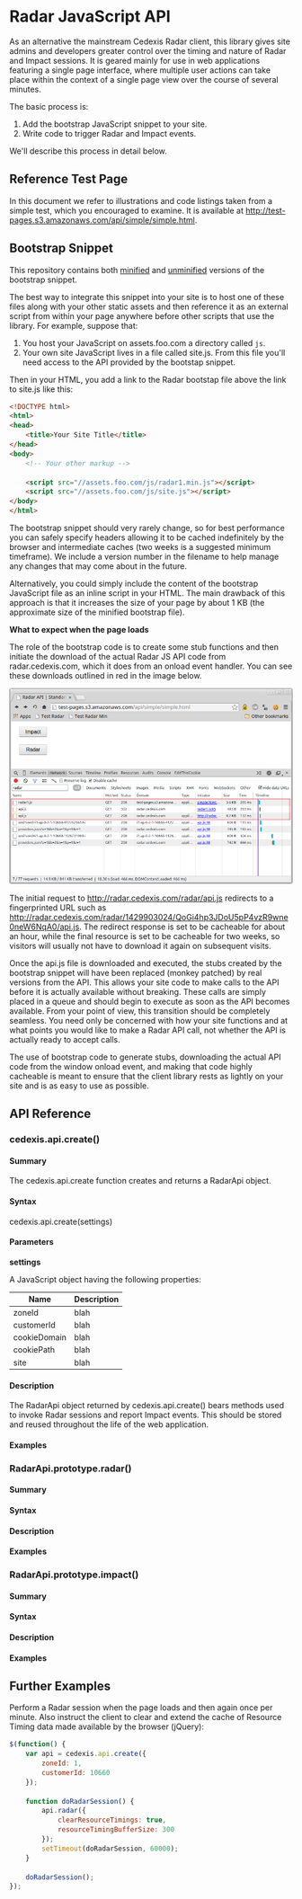 # Radar JavaScript API

As an alternative the mainstream Cedexis Radar client, this library gives site
admins and developers greater control over the timing and nature of Radar and
Impact sessions.  It is geared mainly for use in web applications featuring a
single page interface, where multiple user actions can take place within the
context of a single page view over the course of several minutes.

The basic process is:

1. Add the bootstrap JavaScript snippet to your site.
2. Write code to trigger Radar and Impact events.

We'll describe this process in detail below.

## Reference Test Page

In this document we refer to illustrations and code listings taken from a simple
test, which you encouraged to examine.  It is available at
http://test-pages.s3.amazonaws.com/api/simple/simple.html.

## Bootstrap Snippet

This repository contains both [minified](./js/radar1.min.js) and
[unminified](./js/radar1.js) versions of the bootstrap snippet.

The best way to integrate this snippet into your site is to host one of these
files along with your other static assets and then reference it as an external
script from within your page anywhere before other scripts that use the library.
For example, suppose that:

1. You host your JavaScript on assets.foo.com a directory called `js`.
2. Your own site JavaScript lives in a file called site.js.  From this file
   you'll need access to the API provided by the bootstap snippet.

Then in your HTML, you add a link to the Radar bootstap file above the link to
site.js like this:

```html
<!DOCTYPE html>
<html>
<head>
    <title>Your Site Title</title>
</head>
<body>
    <!-- Your other markup -->

    <script src="//assets.foo.com/js/radar1.min.js"></script>
    <script src="//assets.foo.com/js/site.js"></script>
</body>
</html>
```

The bootstrap snippet should very rarely change, so for best performance you can
safely specify headers allowing it to be cached indefinitely by the browser and
intermediate caches (two weeks is a suggested minimum timeframe).  We include a
version number in the filename to help manage any changes that may come about in
the future.

Alternatively, you could simply include the content of the bootstrap JavaScript
file as an inline script in your HTML.  The main drawback of this approach is
that it increases the size of your page by about 1&nbsp;KB (the approximate size of
the minified bootstrap file).

**What to expect when the page loads**

The role of the bootstrap code is to create some stub functions and then
initiate the download of the actual Radar JS API code from radar.cedexis.com,
which it does from an onload event handler.  You can see these downloads
outlined in red in the image below.

![Initial API JavaScript requests](./images/api_js_requests.png "Radar JavaScript downloads")

The initial request to http://radar.cedexis.com/radar/api.js redirects to a
fingerprinted URL such as
http://radar.cedexis.com/radar/1429903024/QoGi4hp3JDoU5pP4vzR9wne0neW6NqA0/api.js.
The redirect response is set to be cacheable for about an hour, while the final
resource is set to be cacheable for two weeks, so visitors will usually not have
to download it again on subsequent visits.

Once the api.js file is downloaded and executed, the stubs created by the
bootstrap snippet will have been replaced (monkey patched) by real versions from
the API.  This allows your site code to make calls to the API before it is
actually available without breaking.  These calls are simply placed in a queue
and should begin to execute as soon as the API becomes available.  From your
point of view, this transition should be completely seamless.  You need only be
concerned with how your site functions and at what points you would like to make
a Radar API call, not whether the API is actually ready to accept calls.

The use of bootstrap code to generate stubs, downloading the actual API code
from the window onload event, and making that code highly cacheable is meant to
ensure that the client library rests as lightly on your site and is as easy to
use as possible.

## API Reference

### cedexis.api.create()

#### Summary

The cedexis.api.create function creates and returns a RadarApi object.

#### Syntax

cedexis.api.create(settings)

#### Parameters

**settings**

A JavaScript object having the following properties:

| Name | Description |
| ---- | ------------|
| zoneId | blah |
| customerId | blah |
| cookieDomain | blah |
| cookiePath | blah |
| site | blah |

#### Description

The RadarApi object returned by cedexis.api.create() bears methods used to
invoke Radar sessions and report Impact events.  This should be stored and
reused throughout the life of the web application.

#### Examples

### RadarApi.prototype.radar()

#### Summary

#### Syntax

#### Description

#### Examples

### RadarApi.prototype.impact()

#### Summary

#### Syntax

#### Description

#### Examples

## Further Examples

Perform a Radar session when the page loads and then again once per minute.
Also instruct the client to clear and extend the cache of Resource Timing
data made available by the browser (jQuery):

```javascript
$(function() {
    var api = cedexis.api.create({
        zoneId: 1,
        customerId: 10660
    });

    function doRadarSession() {
        api.radar({
            clearResourceTimings: true,
            resourceTimingBufferSize: 300
        });
        setTimeout(doRadarSession, 60000);
    }

    doRadarSession();
});
```
